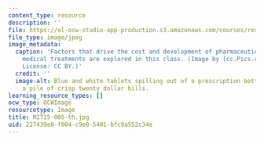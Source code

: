```yaml
---
content_type: resource
description: ''
file: https://ol-ocw-studio-app-production.s3.amazonaws.com/courses/res-15-005-healthcare-finance-spring-2019/227439e0f004c9e05401bfc9a552c34e_MIT15-005-th.jpg
file_type: image/jpeg
image_metadata:
  caption: 'Factors that drive the cost and development of pharmaceutical drugs and
    medical treatments are explored in this class. (Image by [cc.Pics.com](http://www.ccpixs.com/).
    License: CC BY.)'
  credit: ''
  image-alt: Blue and white tablets spilling out of a prescription bottle on top of
    a pile of crisp twenty dollar bills.
learning_resource_types: []
ocw_type: OCWImage
resourcetype: Image
title: MIT15-005-th.jpg
uid: 227439e0-f004-c9e0-5401-bfc9a552c34e
---
```

